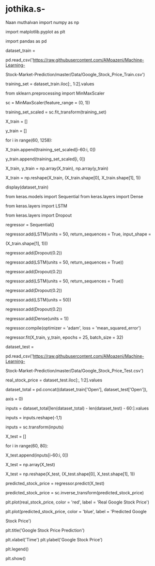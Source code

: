 # jothika.s-
Naan muthalvan
import numpy as np

import matplotlib.pyplot as plt

import pandas as pd

dataset_train = 

pd.read_csv('https://raw.githubusercontent.com/AMoazeni/Machine-Learning-

Stock-Market-Prediction/master/Data/Google_Stock_Price_Train.csv')

training_set = dataset_train.iloc[:, 1:2].values

from sklearn.preprocessing import MinMaxScaler

sc = MinMaxScaler(feature_range = (0, 1))

training_set_scaled = sc.fit_transform(training_set)

X_train = []

y_train = []

for i in range(60, 1258):

 X_train.append(training_set_scaled[i-60:i, 0])

 y_train.append(training_set_scaled[i, 0])

X_train, y_train = np.array(X_train), np.array(y_train)

X_train = np.reshape(X_train, (X_train.shape[0], X_train.shape[1], 1))

display(dataset_train)

from keras.models import Sequential
from keras.layers import Dense

from keras.layers import LSTM

from keras.layers import Dropout

regressor = Sequential()

regressor.add(LSTM(units = 50, return_sequences = True, input_shape = 

(X_train.shape[1], 1)))

regressor.add(Dropout(0.2))

regressor.add(LSTM(units = 50, return_sequences = True))

regressor.add(Dropout(0.2))

regressor.add(LSTM(units = 50, return_sequences = True))

regressor.add(Dropout(0.2))

regressor.add(LSTM(units = 50))

regressor.add(Dropout(0.2))

regressor.add(Dense(units = 1))

regressor.compile(optimizer = 'adam', loss = 'mean_squared_error')

regressor.fit(X_train, y_train, epochs = 25, batch_size = 32)

dataset_test = 

pd.read_csv('https://raw.githubusercontent.com/AMoazeni/Machine-Learning-

Stock-Market-Prediction/master/Data/Google_Stock_Price_Test.csv')

real_stock_price = dataset_test.iloc[:, 1:2].values

dataset_total = pd.concat((dataset_train['Open'], dataset_test['Open']), 

axis = 0)

inputs = dataset_total[len(dataset_total) - len(dataset_test) - 60:].values

inputs = inputs.reshape(-1,1)

inputs = sc.transform(inputs)

X_test = []

for i in range(60, 80):

 X_test.append(inputs[i-60:i, 0])

X_test = np.array(X_test)

X_test = np.reshape(X_test, (X_test.shape[0], X_test.shape[1], 1))

predicted_stock_price = regressor.predict(X_test)

predicted_stock_price = sc.inverse_transform(predicted_stock_price)

plt.plot(real_stock_price, color = 'red', label = 'Real Google Stock Price')

plt.plot(predicted_stock_price, color = 'blue', label = 'Predicted Google 

Stock Price')

plt.title('Google Stock Price Prediction')

plt.xlabel('Time')
plt.ylabel('Google Stock Price')

plt.legend()

plt.show()

